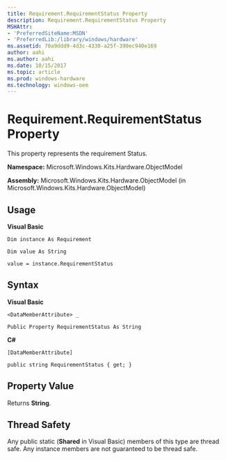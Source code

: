```yaml
---
title: Requirement.RequirementStatus Property
description: Requirement.RequirementStatus Property
MSHAttr:
- 'PreferredSiteName:MSDN'
- 'PreferredLib:/library/windows/hardware'
ms.assetid: 70a9ddd9-4d3c-4330-a25f-390ec940e169
author: aahi
ms.author: aahi
ms.date: 10/15/2017
ms.topic: article
ms.prod: windows-hardware
ms.technology: windows-oem
---
```


# Requirement.RequirementStatus Property


This property represents the requirement Status.

**Namespace:** Microsoft.Windows.Kits.Hardware.ObjectModel

**Assembly:** Microsoft.Windows.Kits.Hardware.ObjectModel (in Microsoft.Windows.Kits.Hardware.ObjectModel)

## <span id="Usage"></span><span id="usage"></span><span id="USAGE"></span>Usage


**Visual Basic**

`Dim instance As Requirement`

`Dim value As String`

`value = instance.RequirementStatus`

## <span id="Syntax"></span><span id="syntax"></span><span id="SYNTAX"></span>Syntax


**Visual Basic**

`<DataMemberAttribute> _`

`Public Property RequirementStatus As String`

**C#**

`[DataMemberAttribute]`

`public string RequirementStatus { get; }`

## <span id="Property_Value"></span><span id="property_value"></span><span id="PROPERTY_VALUE"></span>Property Value


Returns **String**.

## <span id="Thread_Safety"></span><span id="thread_safety"></span><span id="THREAD_SAFETY"></span>Thread Safety


Any public static (**Shared** in Visual Basic) members of this type are thread safe. Any instance members are not guaranteed to be thread safe.

 

 






